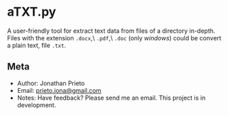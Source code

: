 aTXT.py
=======

A user-friendly tool for extract text data from files of a directory in-depth. 
Files with the extension ``.docx``,\ ``.pdf``,\ ``.doc`` (only *windows*) could be convert a plain
text, file ``.txt``. 

Meta
----

-  Author: Jonathan Prieto
-  Email: prieto.jona@gmail.com
-  Notes: Have feedback? Please send me an email. This project is in development.
